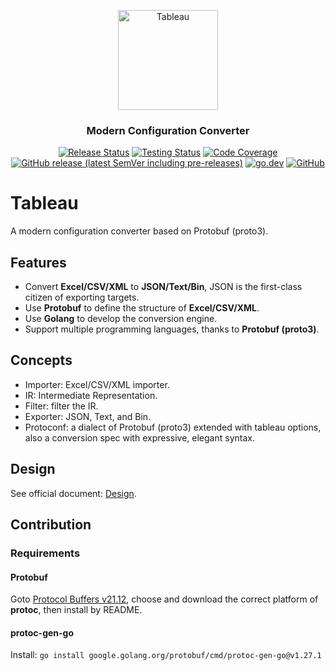 <p align="center">
  <a href="https://tableauio.github.io/">
    <img alt="Tableau" src="https://avatars.githubusercontent.com/u/97329105?s=200&v=4" width="160">
  </a>
</p>

<h3 align="center">
  Modern Configuration Converter
</h3>

<p align="center">
    <a href="https://github.com/tableauio/tableau/actions/workflows/release.yml"><img src="https://github.com/tableauio/tableau/actions/workflows/release.yml/badge.svg" alt="Release Status"></a>
    <a href="https://github.com/tableauio/tableau/actions/workflows/testing.yml"><img src="https://github.com/tableauio/tableau/actions/workflows/testing.yml/badge.svg" alt="Testing Status"></a>
    <a href="https://codecov.io/gh/tableauio/tableau"><img src="https://codecov.io/gh/tableauio/tableau/branch/master/graph/badge.svg" alt="Code Coverage"></a>
    <a href="https://github.com/tableauio/tableau/releases"><img src="https://img.shields.io/github/v/release/tableauio/tableau?include_prereleases&style=flat-square"alt="GitHub release (latest SemVer including pre-releases)"></a>
    <a href="https://pkg.go.dev/github.com/tableauio/tableau"><img src="https://img.shields.io/badge/go.dev-reference-007d9c?logo=go&logoColor=white" alt="go.dev"></a>
    <a href="https://opensource.org/licenses/MIT"><img src="https://img.shields.io/github/license/tableauio/tableau?style=flat-square" alt="GitHub"></a>
</p>

# Tableau

A modern configuration converter based on Protobuf (proto3).

## Features

- Convert **Excel/CSV/XML** to **JSON/Text/Bin**, JSON is the first-class citizen of exporting targets.
- Use **Protobuf** to define the structure of **Excel/CSV/XML**.
- Use **Golang** to develop the conversion engine.
- Support multiple programming languages, thanks to **Protobuf (proto3)**.

## Concepts

- Importer: Excel/CSV/XML importer.
- IR: Intermediate Representation.
- Filter: filter the IR.
- Exporter: JSON, Text, and Bin.
- Protoconf: a dialect of Protobuf (proto3) extended with tableau options, also a conversion spec with expressive, elegant syntax.

## Design

See official document: [Design](https://tableauio.github.io/docs/design/overview/).

## Contribution

### Requirements

#### Protobuf

Goto [Protocol Buffers v21.12](https://github.com/protocolbuffers/protobuf/releases/tag/v21.12), choose and download the correct platform of **protoc**, then install by README.

#### protoc-gen-go

Install: `go install google.golang.org/protobuf/cmd/protoc-gen-go@v1.27.1`
